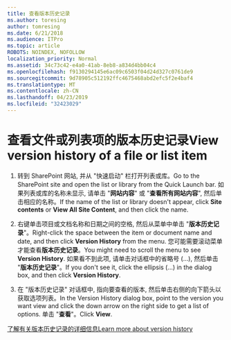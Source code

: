 ```yaml
---
title: 查看版本历史记录
ms.author: toresing
author: tomresing
ms.date: 6/21/2018
ms.audience: ITPro
ms.topic: article
ROBOTS: NOINDEX, NOFOLLOW
localization_priority: Normal
ms.assetid: 34c73c42-e4a0-41ab-8eb8-a834d4bb04c4
ms.openlocfilehash: f9130294145e6ac09c6503f04d24d327c0761de9
ms.sourcegitcommit: 9d78905c512192ffc4675468abd2efc5f2e4baf4
ms.translationtype: MT
ms.contentlocale: zh-CN
ms.lasthandoff: 04/23/2019
ms.locfileid: "32423029"
---
```

# <a name="view-version-history-of-a-file-or-list-item"></a><span data-ttu-id="2cc2d-102">查看文件或列表项的版本历史记录</span><span class="sxs-lookup"><span data-stu-id="2cc2d-102">View version history of a file or list item</span></span>

1. <span data-ttu-id="2cc2d-103">转到 SharePoint 网站, 并从 "快速启动" 栏打开列表或库。</span><span class="sxs-lookup"><span data-stu-id="2cc2d-103">Go to the SharePoint site and open the list or library from the Quick Launch bar.</span></span> <span data-ttu-id="2cc2d-104">如果列表或库的名称未显示, 请单击 "**网站内容**" 或 "**查看所有网站内容**", 然后单击相应的名称。</span><span class="sxs-lookup"><span data-stu-id="2cc2d-104">If the name of the list or library doesn't appear, click **Site contents** or **View All Site Content**, and then click the name.</span></span>
    
2. <span data-ttu-id="2cc2d-105">右键单击项目或文档名称和日期之间的空格, 然后从菜单中单击 "**版本历史记录**"。</span><span class="sxs-lookup"><span data-stu-id="2cc2d-105">Right-click the space between the item or document name and date, and then click **Version History** from the menu.</span></span> <span data-ttu-id="2cc2d-106">您可能需要滚动菜单才能查看**版本历史记录**。</span><span class="sxs-lookup"><span data-stu-id="2cc2d-106">You might need to scroll the menu to see **Version History**.</span></span> <span data-ttu-id="2cc2d-107">如果看不到此项, 请单击对话框中的省略号 (...), 然后单击 "**版本历史记录**"。</span><span class="sxs-lookup"><span data-stu-id="2cc2d-107">If you don't see it, click the ellipsis (...) in the dialog box, and then click **Version History**.</span></span>
    
3. <span data-ttu-id="2cc2d-108">在 "版本历史记录" 对话框中, 指向要查看的版本, 然后单击右侧的向下箭头以获取选项列表。</span><span class="sxs-lookup"><span data-stu-id="2cc2d-108">In the Version History dialog box, point to the version you want view and click the down arrow on the right side to get a list of options.</span></span> <span data-ttu-id="2cc2d-109">单击 "**查看**"。</span><span class="sxs-lookup"><span data-stu-id="2cc2d-109">Click **View**.</span></span>
    
[<span data-ttu-id="2cc2d-110">了解有关版本历史记录的详细信息</span><span class="sxs-lookup"><span data-stu-id="2cc2d-110">Learn more about version history</span></span>](https://go.microsoft.com/fwlink/?linkid=875709)
  

